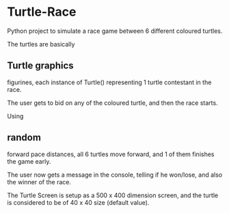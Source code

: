 # Turtle-Race

Python project to simulate a race game between 6 different coloured turtles.

The turtles are basically 
## Turtle graphics 
figurines, each instance of Turtle() representing 1 turtle contestant in the race.

The user gets to bid on any of the coloured turtle, and then the race starts.

Using 
## random 
forward pace distances, all 6 turtles move forward, and 1 of them finishes the game early.

The user now gets a message in the console, telling if he won/lose, and also the winner of the race.

The Turtle Screen is setup as a 500 x 400 dimension screen, and the turtle is considered to be of 40 x 40 size (default value).
